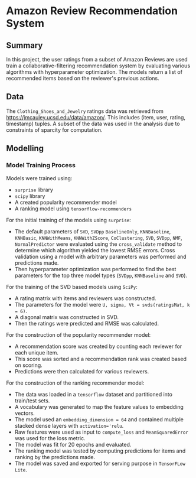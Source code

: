 # Amazon Review Recommendation System

## Summary
In this project, the user ratings from a subset of Amazon Reviews are used train a collaborative-filtering recommendation system by evaluating various algorithms with hyperparameter optimization. The models return a list of recommended items based on the reviewer's previous actions. 

## Data
The `Clothing_Shoes_and_Jewelry` ratings data was retrieved from https://jmcauley.ucsd.edu/data/amazon/. This includes (item, user, rating, timestamp) tuples. A subset of the data was used in the analysis due to constraints of sparcity for computation.

## Modelling

### Model Training Process
Models were trained using:
- `surprise` library
- `scipy` library
- A created popularity recommender model
- A ranking model using `tensorflow-recommenders`

For the initial training of the models using `surprise`:
- The default parameters of `SVD`, `SVDpp` `BaselineOnly`, `KNNBaseline`, `KNNBasic`, `KNNWithMeans`, `KNNWithZScore`, `CoClustering`, `SVD`, `SVDpp`, `NMF`, `NormalPredictor` were evaluated using the `cross_validate` method to determine which algorithm yielded the lowest RMSE errors. Cross validation using a model with arbitrary parameters was performed and predictions made.
- Then hyperparameter optimization was performed to find the best parameters for the top three model types (`SVDpp`, `KNNBaseline` and `SVD`).

For the training of the SVD based models using `SciPy`:
- A rating matrix with items and reviewers was constructed.
- The parameters for the model were `U, sigma, Vt = svds(ratingsMat, k = 6)`.
- A diagonal matrix was constructed in SVD.
- Then the ratings were predicted and RMSE was calculated. 

For the construction of the popularity recommender model:
- A recommendation score was created by counting each reviewer for each unique item.
- This score was sorted and a recommendation rank was created based on scoring.
- Predictions were then calculated for various reviewers.

For the construction of the ranking recommender model:
- The data was loaded in a `tensorflow` dataset and partitioned into train/test sets.
- A vocabulary was generated to map the feature values to embedding vectors.
- The model used an `embedding_dimension = 64` and contained multiple stacked dense layers with `activation='relu`.
- Raw features were used as input to `compute_loss` and `MeanSquaredError` was used for the loss metric.
- The model was fit for 20 epochs and evaluated.
- The ranking model was tested by computing predictions for items and ranking by the predictions made.
- The model was saved and exported for serving purpose in `TensorFLow Lite`.